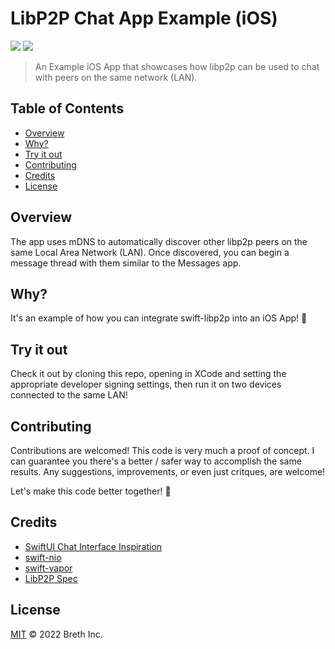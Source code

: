 # LibP2P Chat App Example (iOS)

[![](https://img.shields.io/badge/made%20by-Breth-blue.svg?style=flat-square)](https://breth.app)
[![](https://img.shields.io/badge/project-libp2p-yellow.svg?style=flat-square)](http://libp2p.io/)

> An Example iOS App that showcases how libp2p can be used to chat with peers on the same network (LAN). 

## Table of Contents

- [Overview](#overview)
- [Why?](#why?)
- [Try it out](#try-it-out)
- [Contributing](#contributing)
- [Credits](#credits)
- [License](#license)

## Overview

The app uses mDNS to automatically discover other libp2p peers on the same Local Area Network (LAN). Once discovered, you can begin a message thread with them similar to the Messages app.

## Why?

It's an example of how you can integrate swift-libp2p into an iOS App! 🥳

## Try it out

Check it out by cloning this repo, opening in XCode and setting the appropriate developer signing settings, then run it on two devices connected to the same LAN!

## Contributing

Contributions are welcomed! This code is very much a proof of concept. I can guarantee you there's a better / safer way to accomplish the same results. Any suggestions, improvements, or even just critques, are welcome! 

Let's make this code better together! 🤝

## Credits

- [SwiftUI Chat Interface Inspiration](https://youtu.be/Pk1c1EjGtQ0)
- [swift-nio](https://github.com/apple/swift-nio)
- [swift-vapor](https://github.com/vapor/vapor) 
- [LibP2P Spec](https://github.com/libp2p/specs)

## License

[MIT](LICENSE) © 2022 Breth Inc.
